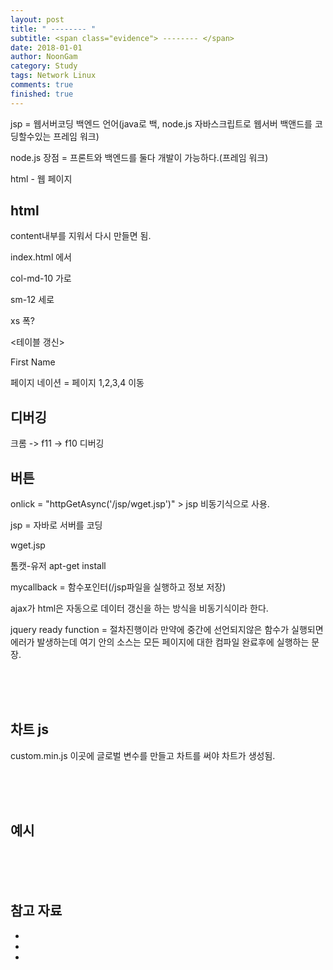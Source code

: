 ```yaml
---
layout: post
title: " -------- "
subtitle: <span class="evidence"> -------- </span>
date: 2018-01-01
author: NoonGam
category: Study
tags: Network Linux
comments: true
finished: true
---
```


jsp = 웹서버코딩 백엔드 언어(java로 백, node.js 자바스크립트로 웹서버 백앤드를 코딩할수있는 프레임 워크)

node.js 장점 = 프론트와 백엔드를 둘다 개발이 가능하다.(프레임 워크)

html - 웹 페이지







## html

content내부를 지워서 다시 만들면 됨.



index.html 에서

col-md-10 가로   

sm-12  세로

xs 폭?


<테이블 갱신>
<th id="hi" onclick=httpGetAsync(./aaa.jsp, mycallback)">First Name</th>


페이지 네이션 = 페이지 1,2,3,4 이동




## 디버깅

크롬 -> f11 -> f10 디버깅


## 버튼

onlick = "httpGetAsync('/jsp/wget.jsp')" >
jsp 비동기식으로 사용.

jsp = 자바로 서버를 코딩


wget.jsp


톰캣-유저 apt-get install


mycallback = 함수포인터(/jsp파일을 실행하고 정보 저장)

ajax가 html은 자동으로 데이터 갱신을 하는 방식을 비동기식이라 한다.


jquery ready function = 절차진행이라 만약에 중간에 선언되지않은 함수가 실행되면 에러가 발생하는데
여기 안의 소스는 모든 페이지에 대한 컴파일 완료후에 실행하는 문장.






<br><br><br>

## 차트 js

custom.min.js 이곳에 글로벌 변수를 만들고 차트를 써야 차트가 생성됨.











<br><br><br>

## 예시







<br><br><br>

## 참고 자료
*
*
*
